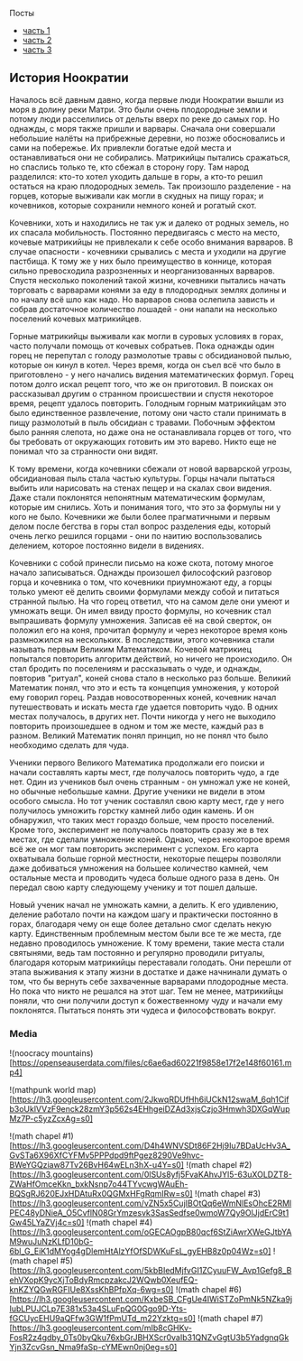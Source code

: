 Посты

- [часть 1](http://joyreactor.cc/post/5156500)
- [часть 2](http://joyreactor.cc/post/5159286)
- [часть 3](http://joyreactor.cc/post/5166195)

## История Ноократии

Началось всё давным давно, когда первые люди Ноократии вышли из моря в долину реки Матри. Это были очень плодородные земли и потому люди расселились от дельты вверх по реке до самых гор. Но однажды, с моря также пришли и варвары. Сначала они совершали небольшие налёты на прибрежные деревни, но позже обосновались и сами на побережье. Их привлекли богатые едой места и останавливаться они не собирались. Матрикийцы пытались сражаться, но спаслись только те, кто сбежал в сторону гору. Там народ разделился: кто-то хотел уходить дальше в горы, а кто-то решил остаться на краю плодородных земель. Так произошло разделение - на горцев, которые выживали как могли в скудных на пищу горах; и кочевников, которые сохранили немного коней и рогатый скот.

Кочевники, хоть и находились не так уж и далеко от родных земель, но их спасала мобильность. Постоянно передвигаясь с место на место, кочевые матрикийцы не привлекали к себе особо внимания варваров. В случае опасности - кочевники срывались с места и уходили на другие пастбища. К тому же у них было преимущество в коннице, которая сильно превосходила разрозненных и неорганизованных варваров. Спустя несколько поколений такой жизни, кочевники пытались начать торговать с варварами конями за еду в плодородных землях долины и по началу всё шло как надо. Но варваров снова ослепила зависть и собрав достаточное количество лошадей - они напали на несколько поселений кочевых матрикийцев.

Горные матрикийцы выживали как могли в суровых условиях в горах, часто получали помощь от кочевых собратьев. Пока однажды один горец не перепутал с голоду размолотые травы с обсидиановой пылью, которые он кинул в котел. Через время, когда он съел всё что было в приготовлено - у него начались видения математических формул. Горец потом долго искал рецепт того, что же он приготовил. В поисках он рассказывал другим о странном происшествии и спустя некоторое время, рецепт удалось повторить. Голодным горным матрикийцам это было единственное развлечение, потому они часто стали принимать в пищу размолотый в пыль обсидиан с травами. Побочным эффектом было ранняя слепота, но даже она не останавливала горцев от того, что бы требовать от окружающих готовить им это варево. Никто еще не понимал что за странности они видят.

К тому времени, когда кочевники сбежали от новой варварской угрозы, обсидиановая пыль стала частью культуры. Горцы начали пытаться выбить или нарисовать на стенах пещер и на скалах свои видения. Даже стали поклонятся непонятным математическим формулам, которые им снились. Хоть и понимания того, что это за формулы ни у кого не было. Кочевники же были более прагматичными и первым делом после бегства в горы стал вопрос разделения еды, который очень легко решился горцами - они по наитию воспользовались делением, которое постоянно видели в видениях.

Кочевники с собой принесли письмо на коже скота, потому многое начало записываться. Однажды произошел философский разговор горца и кочевника о том, что кочевники приумножают еду, а горцы только умеют её делить своими формулами между собой и питаться странной пылью. На что горец ответил, что на самом деле они умеют и умножать вещи. Он имел ввиду просто формулы, но кочевник стал выпрашивать формулу умножения. Записав её на свой сверток, он положил его на коня, прочитал формулу и через некоторое время конь размножился на нескольких. В последствии, этого кочевника стали называть первым Великим Математиком. Кочевой матрикиец попытался повторить алгоритм действий, но ничего не происходило. Он стал бродить по поселениям и рассказывать о чуде, и однажды, повторив "ритуал", коней снова стало в несколько раз больше. Великий Математик понял, что это и есть та концепция умножения, у которой ему говорил горец. Раздав новосотворенных коней, кочевник начал путешествовать и искать места где удается повторить чудо. В одних местах получалось, в других нет. Почти никогда у него не выходило повторить произошедшее в одном и том же месте, каждый раз в разном. Великий Математик понял принцип, но не понял что было необходимо сделать для чуда.

Ученики первого Великого Математика продолжали его поиски и начали составлять карты мест, где получалось повторить чудо, а где нет. Один из учеников был очень странным - он умножал уже не коней, но обычные небольшые камни. Другие ученики не видели в этом особого смысла. Но тот ученик составлял свою карту мест, где у него получилось умножить горстку камней либо один камень. И он обнаружил, что таких мест гораздо больше, чем просто поселений. Кроме того, эксперимент не получалось повторить сразу же в тех местах, где сделали умножение коней. Однако, через некоторое время всё же он мог там повторить эксперимент с успехом. Его карта охватывала больше горной местности, некоторые пещеры позволяли даже добиваться умножения на большее количество камней, чем остальные места и проводить чудеса больше одного раза в день. Он передал свою карту следующему ученику и тот пошел дальше.

Новый ученик начал не умножать камни, а делить. К его удивлению, деление работало почти на каждом шагу и практически постоянно в горах, благодаря чему он еще более детально смог сделать некую карту. Единственным проблемным местом были все те же места, где недавно проводилось умножение. К тому времени, такие места стали святынями, ведь там постоянно и регулярно проводили ритуалы, благодаря которым матрикийцы переставали голодать. Они перешли от этапа выживания к этапу жизни в достатке и даже начнинали думать о том, что бы вернуть себе захваченные варварами плодородные места. Но пока что никто не решался на этот шаг. Тем не менее, матрикийцы поняли, что они получили доступ к божественному чуду и начали ему поклонятся. Пытаться понять эти чудеса и философствовать вокруг.

### Media

!(noocracy mountains)[https://openseauserdata.com/files/c6ae6ad60221f9858e17f2e148f60161.mp4]

!(mathpunk world map)[https://lh3.googleusercontent.com/2JkwqRDUfHh6iUCkN12swaM_6qh1Cifb3oUklVVzF9enck28zmY3p562s4EHhgeiDZAd3xjsCzjo3Hmwh3DXGqWupMz7P-c5yzZcxAg=s0]

!(math chapel #1)[https://lh3.googleusercontent.com/D4h4WNVSDt86F2Hj9Iu7BDaUcHv3A_GvSTa6X96XfCYFMv5PPPdpd9ftPgez8290Ve9hvc-BWeYGQziaw87Tv26BvH64wELn3hX-u4Y=s0]
!(math chapel #2)[https://lh3.googleusercontent.com/0lSUs8yfj5FvaKAhvJYl5-63uXOLDZT8-ZWaHfOmceKkn_bxkNsnp7o44TYvcwgWAuEh-BQSgRJ620EJxHDAtuRx0QGMxHFgRqmIRw=s0]
!(math chapel #3)[https://lh3.googleusercontent.com/vZN5x5CujIBOtQq6eWmNlEsOhcE2RMlPEC48yDNieA_O5CvflN08GrYmzesvk3SasSedfse0wmoW7Qy9OlJjdErC9t1Gw45LYaZVj4c=s0]
!(math chapel #4)[https://lh3.googleusercontent.com/oGECAOgpB80qcf6StZiAwrXWeGJtbYAM9wuJuNzKLfD10bG-6bl_G_EiK1dMYog4gDlemHtAlzYfOfSDWKuFsL_gyEHB8z0p04Wz=s0]
!(math chapel #5)[https://lh3.googleusercontent.com/5kbBIedMjfvGI1ZCyuuFW_Avp1Gefg8_BehVXopK9ycXjToBdyRmcpzakcJ2WQwb0XeufEQ-knKZYQGwRGFIUe8XssKhBPfpXq-6wg=s0]
!(math chapel #6)[https://lh3.googleusercontent.com/KxbeSB_CFgUe4IWiSTZoPmNk5NZka9jIubLPUJCLp7E381x53a4SLuFpQG0Ggo9D-Yts-fGCUycEHU9aQFfw3GW1fPmUTd_m22Yzktg=s0]
!(math chapel #7)[https://lh3.googleusercontent.com/mIb8cGHKv-FosR2z4gdby_0Ts0byQku76xbGrJBHXScr0vaIb31QNZvGgtU3b5YadgnqGkYjn3ZcvGsn_Nma9faSp-cYMEwn0nj0eg=s0]
